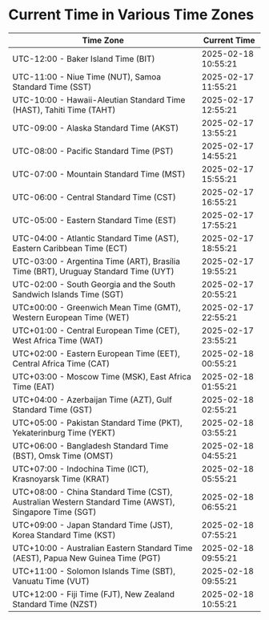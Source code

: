 # Current Time in Various Time Zones

| Time Zone | Current Time |
|-----------|--------------|
| UTC-12:00 - Baker Island Time (BIT) | 2025-02-18 10:55:21 |
| UTC-11:00 - Niue Time (NUT), Samoa Standard Time (SST) | 2025-02-17 11:55:21 |
| UTC-10:00 - Hawaii-Aleutian Standard Time (HAST), Tahiti Time (TAHT) | 2025-02-17 12:55:21 |
| UTC-09:00 - Alaska Standard Time (AKST) | 2025-02-17 13:55:21 |
| UTC-08:00 - Pacific Standard Time (PST) | 2025-02-17 14:55:21 |
| UTC-07:00 - Mountain Standard Time (MST) | 2025-02-17 15:55:21 |
| UTC-06:00 - Central Standard Time (CST) | 2025-02-17 16:55:21 |
| UTC-05:00 - Eastern Standard Time (EST) | 2025-02-17 17:55:21 |
| UTC-04:00 - Atlantic Standard Time (AST), Eastern Caribbean Time (ECT) | 2025-02-17 18:55:21 |
| UTC-03:00 - Argentina Time (ART), Brasília Time (BRT), Uruguay Standard Time (UYT) | 2025-02-17 19:55:21 |
| UTC-02:00 - South Georgia and the South Sandwich Islands Time (SGT) | 2025-02-17 20:55:21 |
| UTC±00:00 - Greenwich Mean Time (GMT), Western European Time (WET) | 2025-02-17 22:55:21 |
| UTC+01:00 - Central European Time (CET), West Africa Time (WAT) | 2025-02-17 23:55:21 |
| UTC+02:00 - Eastern European Time (EET), Central Africa Time (CAT) | 2025-02-18 00:55:21 |
| UTC+03:00 - Moscow Time (MSK), East Africa Time (EAT) | 2025-02-18 01:55:21 |
| UTC+04:00 - Azerbaijan Time (AZT), Gulf Standard Time (GST) | 2025-02-18 02:55:21 |
| UTC+05:00 - Pakistan Standard Time (PKT), Yekaterinburg Time (YEKT) | 2025-02-18 03:55:21 |
| UTC+06:00 - Bangladesh Standard Time (BST), Omsk Time (OMST) | 2025-02-18 04:55:21 |
| UTC+07:00 - Indochina Time (ICT), Krasnoyarsk Time (KRAT) | 2025-02-18 05:55:21 |
| UTC+08:00 - China Standard Time (CST), Australian Western Standard Time (AWST), Singapore Time (SGT) | 2025-02-18 06:55:21 |
| UTC+09:00 - Japan Standard Time (JST), Korea Standard Time (KST) | 2025-02-18 07:55:21 |
| UTC+10:00 - Australian Eastern Standard Time (AEST), Papua New Guinea Time (PGT) | 2025-02-18 09:55:21 |
| UTC+11:00 - Solomon Islands Time (SBT), Vanuatu Time (VUT) | 2025-02-18 09:55:21 |
| UTC+12:00 - Fiji Time (FJT), New Zealand Standard Time (NZST) | 2025-02-18 10:55:21 |
